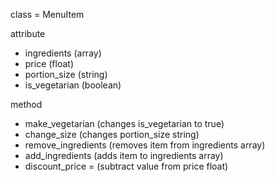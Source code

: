 class = MenuItem

attribute
- ingredients (array)
- price (float)
- portion_size (string)
- is_vegetarian (boolean)

method
- make_vegetarian (changes is_vegetarian to true)
- change_size (changes portion_size string)
- remove_ingredients (removes item from ingredients array)
- add_ingredients (adds item to ingredients array)
- discount_price = (subtract value from price float)
